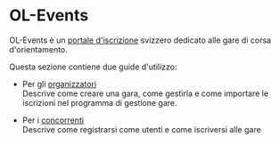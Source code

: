 # OL-Events

OL-Events è un [portale d'iscrizione](https://portal.ol-events.ch/it) svizzero dedicato alle gare di corsa d'orientamento.

Questa sezione contiene due guide d'utilizzo:

- Per gli [organizzatori](organizzatori.md)  
Descrive come creare una gara, come gestirla e come importare le iscrizioni nel programma di gestione gare.

- Per i [concorrenti](concorrenti.md)  
Descrive come registrarsi come utenti e come iscriversi alle gare

